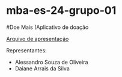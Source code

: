 # mba-es-24-grupo-01
#Doe Mais (Aplicativo de doação

[Arquivo de apresentação](DoeMais.pptx)



Representantes:
* Alessandro Souza de Oliveira
* Daiane Arrais da Silva
